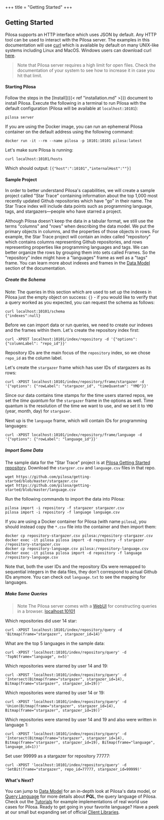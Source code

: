 +++
title = "Getting Started"
+++

## Getting Started

Pilosa supports an HTTP interface which uses JSON by default.
Any HTTP tool can be used to interact with the Pilosa server. The examples in this documentation will use [curl](https://curl.haxx.se/) which is available by default on many UNIX-like systems including Linux and MacOS. Windows users can download curl [here](https://curl.haxx.se/download.html).

> Note that Pilosa server requires a high limit for open files. Check the documentation of your system to see how to increase it in case you hit that limit.

#### Starting Pilosa

Follow the steps in the [Install]({{< ref "installation.md" >}}) document to install Pilosa.
Execute the following in a terminal to run Pilosa with the default configuration (Pilosa will be available at `localhost:10101`):
```
pilosa server
```

If you are using the Docker image, you can run an ephemeral Pilosa container on the default address using the following command:
```
docker run -it --rm --name pilosa -p 10101:10101 pilosa:latest
```

Let's make sure Pilosa is running:
```
curl localhost:10101/hosts
```

Which should output: `[{"host":":10101","internalHost":""}]`

#### Sample Project

In order to better understand Pilosa's capabilities, we will create a sample project called "Star Trace" containing information about the top 1,000 most recently updated Github repositories which have "go" in their name. The Star Trace index will include data points such as programming language, tags, and stargazers—people who have starred a project.

Although Pilosa doesn't keep the data in a tabular format, we still use the terms "columns" and "rows" when describing the data model. We put the primary objects in columns, and the properties of those objects in rows. For example, the Star Trace project will contain an index called "repository" which contains columns representing Github repositories, and rows representing properties like programming languages and tags. We can better organize the rows by grouping them into sets called Frames. So the "repository" index might have a "languages" frame as well as a "tags" frame. You can learn more about indexes and frames in the [Data Model](data_model) section of the documentation.

##### Create the Schema

Note:
The queries in this section which are used to set up the indexes in Pilosa just the empty object on success: `{}` - if you would like to verify that a query worked as you expected, you can request the schema as follows:
```
curl localhost:10101/schema
{"indexes":null}
```

Before we can import data or run queries, we need to create our indexes and the frames within them. Let's create the repository index first:
```
curl -XPOST localhost:10101/index/repository -d '{"options": {"columnLabel": "repo_id"}}'
```

Repository IDs are the main focus of the `repository` index, so we chose `repo_id` as the column label.

Let's create the `stargazer` frame which has user IDs of stargazers as its rows:
```
curl -XPOST localhost:10101/index/repository/frame/stargazer -d '{"options": {"rowLabel": "stargazer_id", "timeQuantum": "YMD"}}'
```

Since our data contains time stamps for the time users starred repos, we set the *time quantum* for the `stargazer` frame in the options as well. Time quantum is the resolution of the time we want to use, and we set it to `YMD` (year, month, day) for `stargazer`.

Next up is the `language` frame, which will contain IDs for programming languages:
```
curl -XPOST localhost:10101/index/repository/frame/language -d '{"options": {"rowLabel": "language_id"}}'
```
##### Import Some Data

The sample data for the "Star Trace" project is at [Pilosa Getting Started repository](https://github.com/pilosa/getting-started). Download the `stargzer.csv` and `language.csv` files in that repo.

```
wget https://github.com/pilosa/getting-started/blob/master/stargazer.csv
wget https://github.com/pilosa/getting-started/blob/master/language.csv
```

Run the following commands to import the data into Pilosa:

```
pilosa import -i repository -f stargazer stargazer.csv
pilosa import -i repository -f language language.csv
```

If you are using a Docker container for Pilosa (with name `pilosa`), you should instead copy the `*.csv` file into the container and then import them:
```
docker cp repository-stargazer.csv pilosa:/repository-stargazer.csv
docker exec -it pilosa pilosa import -d repository -f stargazer /repository-stargazer.csv
docker cp repository-language.csv pilosa:/repository-language.csv
docker exec -it pilosa pilosa import -d repository -f language /repository-language.csv
```

Note that, both the user IDs and the repository IDs were remapped to sequential integers in the data files, they don't correspond to actual Github IDs anymore. You can check out `language.txt` to see the mapping for languages.

##### Make Some Queries

> Note The Pilosa server comes with a [WebUI](../webui/) for constructing queries in a browser.  [localhost:10101](http://localhost:10101)

Which repositories did user 14 star:
```
curl -XPOST localhost:10101/index/repository/query -d 'Bitmap(frame="stargazer", stargazer_id=14)'
```

What are the top 5 languages in the sample data:
```
curl -XPOST 'localhost:10101/index/repository/query' -d 'TopN(frame="language", n=5)'
```

Which repositories were starred by user 14 and 19:
```
curl -XPOST 'localhost:10101/index/repository/query' -d 'Intersect(Bitmap(frame="stargazer", stargazer_id=14), Bitmap(frame="stargazer", stargazer_id=19))'
```

Which repositories were starred by user 14 or 19:
```
curl -XPOST 'localhost:10101/index/repository/query' -d 'Union(Bitmap(frame="stargazer", stargazer_id=14), Bitmap(frame="stargazer", stargazer_id=19))'
```

Which repositories were starred by user 14 and 19 and also were written in language 1:
```
curl -XPOST 'localhost:10101/index/repository/query' -d 'Intersect(Bitmap(frame="stargazer", stargazer_id=14), Bitmap(frame="stargazer", stargazer_id=19), Bitmap(frame="language", language_id=1))'
```

Set user 99999 as a stargazer for repository 77777:
```
curl -XPOST 'localhost:10101/index/repository/query' -d 'SetBit(frame="stargazer", repo_id=77777, stargazer_id=99999)'
```

#### What's Next?

You can jump to [Data Model](../data-model/) for an in-depth look at Pilosa's data model, or [Query Language](../query-language/) for more details about **PQL**, the query language of Pilosa. Check out the [Tutorials](../tutorials/) for example implementations of real world use cases for Pilosa. Ready to get going in your favorite language? Have a peek at our small but expanding set of official [Client Libraries](../client-libraries/).
